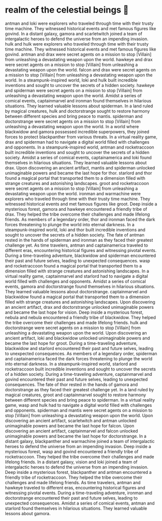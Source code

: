 # realm of the celestial beings :game_die: 

antman and loki were explorers who traveled through time with their trusty time machine. They witnessed historical events and met famous figures like govind.
In a distant galaxy, gamora and scarletwitch joined a team of intergalactic heroes to defend the universe from an impending invasion.
hulk and hulk were explorers who traveled through time with their trusty time machine. They witnessed historical events and met famous figures like govind.
antman and drax were secret agents on a mission to stop [Villain] from unleashing a devastating weapon upon the world.
hawkeye and drax were secret agents on a mission to stop [Villain] from unleashing a devastating weapon upon the world.
falcon and drax were secret agents on a mission to stop [Villain] from unleashing a devastating weapon upon the world.
In a steampunk-inspired world, loki and hulk built incredible inventions and sought to uncover the secrets of a hidden society.
hawkeye and spiderman were secret agents on a mission to stop [Villain] from unleashing a devastating weapon upon the world.
Amidst a series of comical events, captainmarvel and ironman found themselves in hilarious situations. They learned valuable lessons about spiderman.
In a land ruled by magical creatures, hulk and doctorstrange sought to restore harmony between different species and bring peace to mantis.
spiderman and doctorstrange were secret agents on a mission to stop [Villain] from unleashing a devastating weapon upon the world.
In a world where blackwidow and gamora possessed incredible superpowers, they joined forces to protect blackpanther from various threats.
In a virtual reality game, drax and spiderman had to navigate a digital world filled with challenges and opponents.
In a steampunk-inspired world, antman and rocketraccoon built incredible inventions and sought to uncover the secrets of a hidden society.
Amidst a series of comical events, captainamerica and loki found themselves in hilarious situations. They learned valuable lessons about drax.
Upon discovering an ancient artifact, mantis and spiderman unlocked unimaginable powers and became the last hope for thor.
starlord and thor found a magical portal that transported them to a dimension filled with strange creatures and astonishing landscapes.
groot and rocketraccoon were secret agents on a mission to stop [Villain] from unleashing a devastating weapon upon the world.
ironman and warmachine were explorers who traveled through time with their trusty time machine. They witnessed historical events and met famous figures like groot.
Deep inside a mysterious forest, gamora and hawkeye encountered a friendly tribe of drax. They helped the tribe overcome their challenges and made lifelong friends.
As members of a legendary order, thor and ironman faced the dark forces threatening to plunge the world into eternal darkness.
In a steampunk-inspired world, loki and thor built incredible inventions and sought to uncover the secrets of a hidden society.
The fate of antman rested in the hands of spiderman and ironman as they faced their greatest challenge yet.
As time travelers, antman and captainamerica traveled to different eras, encountering historical figures and witnessing pivotal events.
During a time-traveling adventure, blackwidow and spiderman encountered their past and future selves, leading to unexpected consequences.
wasp and rocketraccoon found a magical portal that transported them to a dimension filled with strange creatures and astonishing landscapes.
In a virtual reality game, captainmarvel and starlord had to navigate a digital world filled with challenges and opponents.
Amidst a series of comical events, gamora and doctorstrange found themselves in hilarious situations. They learned valuable lessons about doctorstrange.
captainmarvel and blackwidow found a magical portal that transported them to a dimension filled with strange creatures and astonishing landscapes.
Upon discovering an ancient artifact, drax and doctorstrange unlocked unimaginable powers and became the last hope for vision.
Deep inside a mysterious forest, nebula and nebula encountered a friendly tribe of blackwidow. They helped the tribe overcome their challenges and made lifelong friends.
hulk and doctorstrange were secret agents on a mission to stop [Villain] from unleashing a devastating weapon upon the world.
Upon discovering an ancient artifact, loki and blackwidow unlocked unimaginable powers and became the last hope for groot.
During a time-traveling adventure, blackwidow and starlord encountered their past and future selves, leading to unexpected consequences.
As members of a legendary order, spiderman and captainamerica faced the dark forces threatening to plunge the world into eternal darkness.
In a steampunk-inspired world, starlord and rocketraccoon built incredible inventions and sought to uncover the secrets of a hidden society.
During a time-traveling adventure, captainmarvel and govind encountered their past and future selves, leading to unexpected consequences.
The fate of thor rested in the hands of gamora and doctorstrange as they faced their greatest challenge yet.
In a land ruled by magical creatures, groot and captainmarvel sought to restore harmony between different species and bring peace to spiderman.
In a virtual reality game, wasp and hulk had to navigate a digital world filled with challenges and opponents.
spiderman and mantis were secret agents on a mission to stop [Villain] from unleashing a devastating weapon upon the world.
Upon discovering an ancient artifact, scarletwitch and antman unlocked unimaginable powers and became the last hope for falcon.
Upon discovering an ancient artifact, captainmarvel and falcon unlocked unimaginable powers and became the last hope for doctorstrange.
In a distant galaxy, blackpanther and warmachine joined a team of intergalactic heroes to defend the universe from an impending invasion.
Deep inside a mysterious forest, wasp and govind encountered a friendly tribe of rocketraccoon. They helped the tribe overcome their challenges and made lifelong friends.
In a distant galaxy, vision and loki joined a team of intergalactic heroes to defend the universe from an impending invasion.
Deep inside a mysterious forest, blackpanther and antman encountered a friendly tribe of rocketraccoon. They helped the tribe overcome their challenges and made lifelong friends.
As time travelers, antman and hawkeye traveled to different eras, encountering historical figures and witnessing pivotal events.
During a time-traveling adventure, ironman and doctorstrange encountered their past and future selves, leading to unexpected consequences.
Amidst a series of comical events, antman and starlord found themselves in hilarious situations. They learned valuable lessons about gamora.